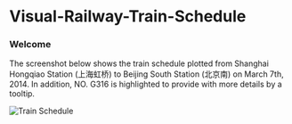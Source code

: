 Visual-Railway-Train-Schedule
=============================

### Welcome
The screenshot below shows the train schedule plotted from Shanghai Hongqiao Station (上海虹桥) to Beijing South Station (北京南) on March 7th, 2014. In addition, NO. G316 is highlighted to provide with more details by a tooltip.

![Train Schedule](https://raw.github.com/oloopy/Visual-Railway-Train-Schedule/eced84adbe5168105e1bfc0705fcd7fe95f7b07a/screenshot/Screen%20Shot%202014-03-10%20at%2011.47.54%20PM.png "Train Schedule")
